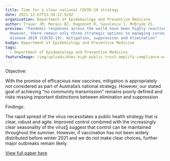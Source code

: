```yaml
---
title: Time for a clear national COVID-19 strategy
date: 2021-12-07T23:34:22.919Z
organisation: Department of Epidemiology and Preventive Medicine
author: Trauer JM, Marais BJ, Ragonnet R, Savulescu J, McBryde ES.
preview: "Pandemic responses across the world have been highly reactive.
  However, there remain only three strategic options to managing coronavirus
  disease 2019 (COVID-19): mitigation, suppression and elimination"
badge: Department of Epidemiology and Preventive Medicine
tags:
  - Department of Epidemiology and Preventive Medicine
featureImage: /img/uploads/does-high-public-trust-amplify-compliance-with-stringent-covid-19-government-health-guidelines-a-multi-country-analysis-using-data-from-102-627-individuals.jpeg
---
```

Objective: 

With the promise of efficacious new vaccines, mitigation is appropriately not considered as part of Australia’s national strategy. However, our stated goal of achieving “no community transmission” remains poorly defined and risks missing important distinctions between elimination and suppression

Findings: 

The rapid spread of the virus necessitates a public health strategy that is clear, robust and agile. Improved control combined with the increasingly clear seasonality of the virus[5](https://onlinelibrary.wiley.com/doi/full/10.5694/mja2.50894#mja250894-bib-0005) suggest that control can be maintained throughout the summer. However, if vaccination has not been widely distributed before winter 2021 and we do not make clear choices, further major outbreaks remain likely.

<a href="https://onlinelibrary.wiley.com/doi/full/10.5694/mja2.50894" target="_blank">
View full paper here
</a>